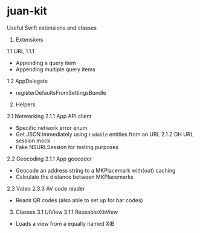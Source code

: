 # juan-kit
Useful Swift extensions and classes

1. Extensions

1.1 URL
1.1.1 
- Appending a query item
- Appending multiple query items

1.2 AppDelegate
- registerDefaultsFromSettingsBundle

2. Helpers

2.1 Networking
2.1.1 App API client
- Specific network error enum
- Get JSON immediately using `Codable`  entities from an URL
2.1.2 DH URL session mock
- Fake NSURLSession for testing purposes

2.2 Geocoding
2.1.1 App geocoder
- Geocode an address string to a MKPlacemark with(out) caching
- Calculate the distance between MKPlacemarks

2.3 Video
2.3.3 AV code reader
- Reads QR codes (also able to set up for bar codes)

3. Classes
3.1 UIView
3.1.1 ReusableXibView
- Loads a view from a equally named XIB

